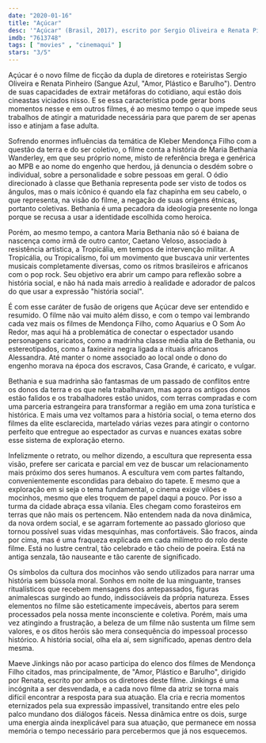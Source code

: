 ```yaml
---
date: "2020-01-16"
title: "Açúcar"
desc: '"Açúcar" (Brasil, 2017), escrito por Sergio Oliveira e Renata Pinheiro, dirigido por Sergio Oliveira e Renata Pinheiro, com Maeve Jinkings, Dandara de Morais e Magali Biff. Escrito para o CinemAqui.'
imdb: "7613748"
tags: [ "movies" , "cinemaqui" ]
stars: "3/5"
---
```

Açúcar é o novo filme de ficção da dupla de diretores e roteiristas Sergio Oliveira e Renata Pinheiro (Sangue Azul, "Amor, Plástico e Barulho"). Dentro de suas capacidades de extrair metáforas do cotidiano, aqui estão dois cineastas viciados nisso. E se essa característica pode gerar bons momentos nesse e em outros filmes, é ao mesmo tempo o que impede seus trabalhos de atingir a maturidade necessária para que parem de ser apenas isso e atinjam a fase adulta.

Sofrendo enormes influências da temática de Kleber Mendonça Filho com a questão da terra e do ser coletivo, o filme conta a história de Maria Bethania Wanderley, em que seu próprio nome, misto de referência brega e genérica ao MPB e ao nome do engenho que herdou, já denuncia o desdém sobre o individual, sobre a personalidade e sobre pessoas em geral. O ódio direcionado à classe que Bethania representa pode ser visto de todos os ângulos, mas o mais icônico é quando ela faz chapinha em seu cabelo, o que representa, na visão do filme, a negação de suas origens étnicas, portanto coletivas. Bethania é uma pecadora da ideologia presente no longa porque se recusa a usar a identidade escolhida como heroica.

Porém, ao mesmo tempo, a cantora Maria Bethania não só é baiana de nascença como irmã de outro cantor, Caetano Veloso, associado à resistência artística, a Tropicália, em tempos de intervenção militar. A Tropicália, ou Tropicalismo, foi um movimento que buscava unir vertentes musicais completamente diversas, como os ritmos brasileiros e africanos com o pop rock. Seu objetivo era abrir um campo para reflexão sobre a história social, e não há nada mais arredio à realidade e adorador de palcos do que usar a expressão "história social".

É com esse caráter de fusão de origens que Açúcar deve ser entendido e resumido. O filme não vai muito além disso, e com o tempo vai lembrando cada vez mais os filmes de Mendonça Filho, como Aquarius e O Som Ao Redor, mas aqui há a problemática de conectar o espectador usando personagens caricatos, como a madrinha classe média alta de Bethania, ou estereotipados, como a faxineira negra ligada a rituais africanos Alessandra. Até manter o nome associado ao local onde o dono do engenho morava na época dos escravos, Casa Grande, é caricato, e vulgar.

Bethania e sua madrinha são fantasmas de um passado de conflitos entre os donos da terra e os que nela trabalhavam, mas agora os antigos donos estão falidos e os trabalhadores estão unidos, com terras compradas e com uma parceria estrangeira para transformar a região em uma zona turística e histórica. E mais uma vez voltamos para a história social, o tema eterno dos filmes da elite esclarecida, martelado várias vezes para atingir o contorno perfeito que entregue ao espectador as curvas e nuances exatas sobre esse sistema de exploração eterno.

Infelizmente o retrato, ou melhor dizendo, a escultura que representa essa visão, prefere ser caricata e parcial em vez de buscar um relacionamento mais próximo dos seres humanos. A escultura vem com partes faltando, convenientemente escondidas para debaixo do tapete. E mesmo que a exploração em si seja o tema fundamental, o cinema exige vilões e mocinhos, mesmo que eles troquem de papel daqui a pouco. Por isso a turma da cidade abraça essa vilania. Eles chegam como forasteiros em terras que não mais os pertencem. Não entendem nada da nova dinâmica, da nova ordem social, e se agarram fortemente ao passado glorioso que tornou possível suas vidas mesquinhas, mas confortáveis. São fracos, ainda por cima, mas é uma fraqueza explicada em cada milímetro do rolo deste filme. Está no lustre central, tão celebrado e tão cheio de poeira. Está na antiga senzala, tão nauseante e tão carente de significado.

Os símbolos da cultura dos mocinhos vão sendo utilizados para narrar uma história sem bússola moral. Sonhos em noite de lua minguante, transes ritualísticos que recebem mensagens dos antepassados, figuras animalescas surgindo ao fundo, indissociáveis da própria natureza. Esses elementos no filme são esteticamente impecáveis, abertos para serem processados pela nossa mente inconsciente e coletiva. Porém, mais uma vez atingindo a frustração, a beleza de um filme não sustenta um filme sem valores, e os ditos heróis são mera consequência do impessoal processo histórico. A história social, olha ela aí, sem significado, apenas dentro dela mesma.

Maeve Jinkings não por acaso participa do elenco dos filmes de Mendonça Filho citados, mas principalmente, de "Amor, Plástico e Barulho", dirigido por Renata, escrito por ambos os diretores deste filme. Jinkings é uma incógnita a ser desvendada, e a cada novo filme da atriz se torna mais difícil encontrar a resposta para sua atuação. Ela cria e recria momentos eternizados pela sua expressão impassível, transitando entre eles pelo palco mundano dos diálogos fáceis. Nessa dinâmica entre os dois, surge uma energia ainda inexplicável para sua atuação, que permanece em nossa memória o tempo necessário para percebermos que já nos esquecemos.
